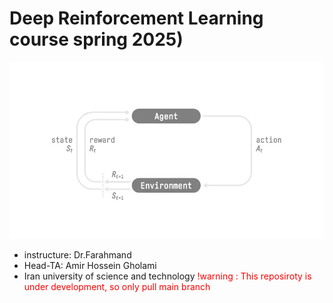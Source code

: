 # Deep Reinforcement Learning course spring 2025)
![RL_process](/pictures/RL_process.png)
- instructure: Dr.Farahmand
- Head-TA: Amir Hossein Gholami
- Iran university of science and technology
<span style="color:red;">!warning : This reposiroty is under development, so only pull main branch</span>
